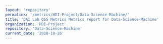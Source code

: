```yaml
---
layout: 'repository'
permalink: '/metrics/HDI-Project/Data-Science-Machine/'
title: 'DAI Lab OSS Metrics Metrics report for Data-Science-Machine'
organization: 'HDI-Project'
repository: 'Data-Science-Machine'
current_date: '2018-10-26'
---
```

